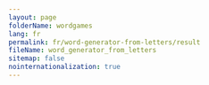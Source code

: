 ```yaml
---
layout: page
folderName: wordgames
lang: fr
permalink: fr/word-generator-from-letters/result
fileName: word_generator_from_letters
sitemap: false
nointernationalization: true
---
```

